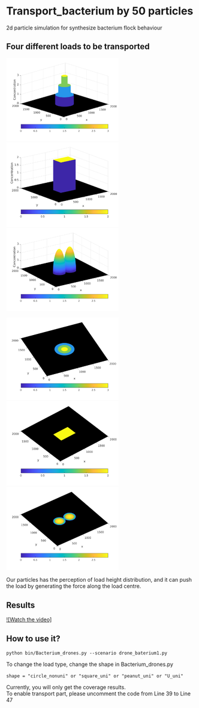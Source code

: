 # Transport_bacterium by 50 particles
2d particle simulation for synthesize bacterium flock behaviour

## Four different loads to be transported
<p float="left">
  <img src="https://github.com/wawachen/Transport_bacterium/blob/master/bin/circle.png" width="300" />
  <img src="https://github.com/wawachen/Transport_bacterium/blob/master/bin/square.png" width="300" /> 
  <img src="https://github.com/wawachen/Transport_bacterium/blob/master/bin/peanut.png" width="300" />
</p>

<p float="left">
  <img src="https://github.com/wawachen/Transport_bacterium/blob/master/bin/circle1.png" width="300" />
  <img src="https://github.com/wawachen/Transport_bacterium/blob/master/bin/square1.png" width="300" /> 
  <img src="https://github.com/wawachen/Transport_bacterium/blob/master/bin/peanut1.png" width="300" />
</p>

Our particles has the perception of load height distribution, and it can push the load by generating the force along the load centre.

## Results
[![Watch the video]](https://youtu.be/5FX2R2Gqrrg)

## How to use it?
```
python bin/Bacterium_drones.py --scenario drone_baterium1.py
```
To change the load type, change the shape in Bacterium_drones.py 
```
shape = "circle_nonuni" or "square_uni" or "peanut_uni" or "U_uni"
```
Currently, you will only get the coverage results. </br>
To enable transport part, please uncomment the code from Line 39 to Line 47
